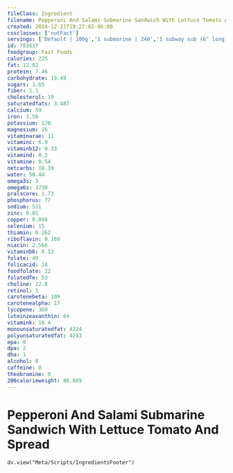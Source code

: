 ```yaml
---
fileClass: Ingredient
filename: Pepperoni And Salami Submarine Sandwich With Lettuce Tomato And Spread
created: 2024-12-21T19:27:02-06:00
cssclasses: ['nutFact']
servings: ['Default | 100g','1 submarine | 240','1 subway sub (6" long) | 240','1 subway sub (footlong) | 480']
id: 783617
foodgroup: Fast Foods
calories: 225
fat: 12.82
protein: 7.46
carbohydrate: 19.49
sugars: 3.65
fiber: 1.1
cholesterol: 19
saturatedfats: 3.487
calcium: 59
iron: 1.58
potassium: 170
magnesium: 16
vitaminarae: 11
vitaminc: 6.9
vitaminb12: 0.33
vitamind: 0.2
vitamine: 0.54
netcarbs: 18.39
water: 58.44
omega3s: 3
omega6s: 3730
pralscore: 1.73
phosphorus: 77
sodium: 511
zinc: 0.81
copper: 0.098
selenium: 15
thiamin: 0.262
riboflavin: 0.169
niacin: 2.566
vitaminb6: 0.13
folate: 40
folicacid: 18
foodfolate: 22
folatedfe: 53
choline: 22.8
retinol: 1
carotenebeta: 109
carotenealpha: 17
lycopene: 389
luteinzeaxanthin: 64
vitamink: 18.4
monounsaturatedfat: 4224
polyunsaturatedfat: 4243
epa: 0
dpa: 2
dha: 1
alcohol: 0
caffeine: 0
theobromine: 0
200calorieweight: 88.889
---
```


# Pepperoni And Salami Submarine Sandwich With Lettuce Tomato And Spread

```dataviewjs
dv.view("Meta/Scripts/IngredientsFooter")
```